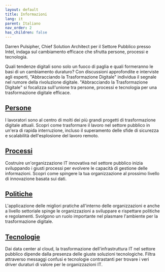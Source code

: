 ```yaml
---
layout: default
title: Informazioni
lang: it
parent: Italiano
nav_order: 2
has_children: false
---
```


Darren Pulsipher, Chief Solution Architect per il Settore Pubblico presso Intel, indaga sul cambiamento efficace che sfrutta persone, processi e tecnologia.

Quali tendenze digitali sono solo un fuoco di paglia e quali formeranno le basi di un cambiamento duraturo? Con discussioni approfondite e interviste agli esperti, "Abbracciando la Trasformazione Digitale" individua il segnale nel rumore della rivoluzione digitale. "Abbracciando la Trasformazione Digitale" si focalizza sull'unione tra persone, processi e tecnologia per una trasformazione digitale efficace.

## [Persone](/tags/people)

I lavoratori sono al centro di molti dei più grandi progetti di trasformazione digitale attuali. Scopri come trasformare il lavoro nel settore pubblico in un'era di rapida interruzione, incluso il superamento delle sfide di sicurezza e scalabilità dell'esplosione del lavoro remoto.

## [Processi](/tags/process)

Costruire un'organizzazione IT innovativa nel settore pubblico inizia sviluppando i giusti processi per evolvere le capacità di gestione delle informazioni. Scopri come spingere la tua organizzazione al prossimo livello di innovazione basata sui dati.

## [Politiche](/tags/policy)

L'applicazione delle migliori pratiche all'interno delle organizzazioni e anche a livello settoriale spinge le organizzazioni a sviluppare e rispettare politiche e regolamenti. Svolgono un ruolo importante nel plasmare l'ambiente per la trasformazione digitale.

## [Tecnologie](/tags/technology)

Dai data center al cloud, la trasformazione dell'infrastruttura IT nel settore pubblico dipende dalla presenza delle giuste soluzioni tecnologiche. Filtra attraverso messaggi confusi e tecnologie contrastanti per trovare i veri driver duraturi di valore per le organizzazioni IT.
